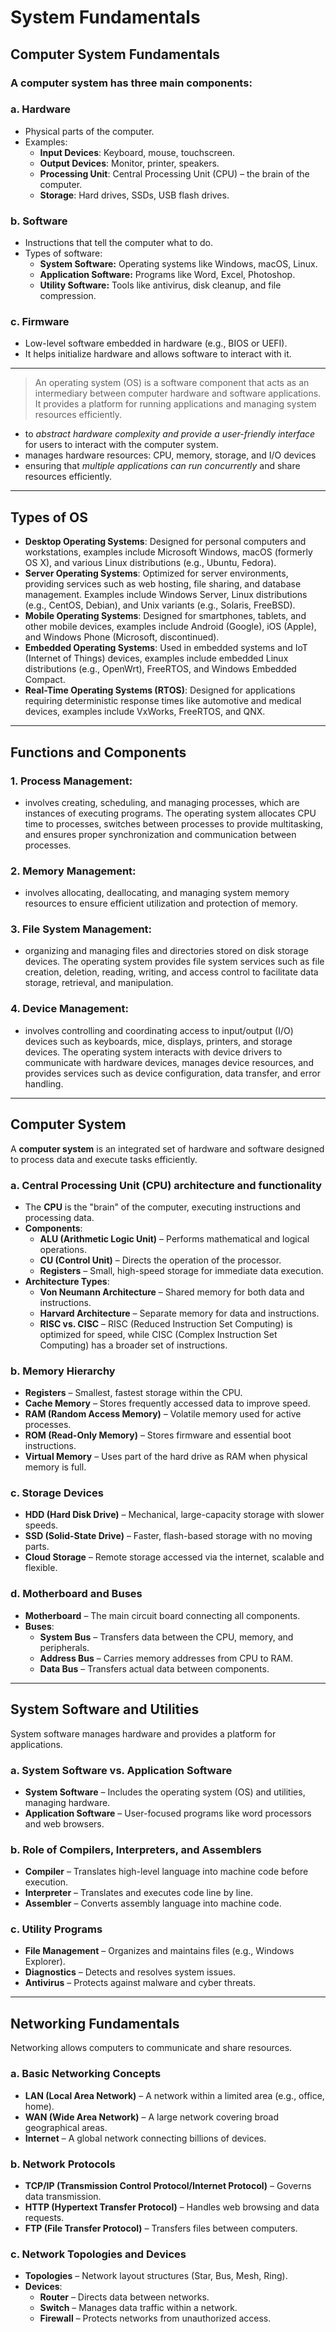# System Fundamentals

## Computer System Fundamentals
### A computer system has three main components:
### a. Hardware
  - Physical parts of the computer.
  - Examples:
    - **Input Devices**: Keyboard, mouse, touchscreen.
    - **Output Devices**: Monitor, printer, speakers.
    - **Processing Unit**: Central Processing Unit (CPU) – the brain of the computer.
    - **Storage**: Hard drives, SSDs, USB flash drives.
### b. Software
  - Instructions that tell the computer what to do.
  - Types of software:
    - **System Software:** Operating systems like Windows, macOS, Linux.
    - **Application Software:** Programs like Word, Excel, Photoshop.
    - **Utility Software:** Tools like antivirus, disk cleanup, and file compression.
### c. Firmware
  - Low-level software embedded in hardware (e.g., BIOS or UEFI).
  - It helps initialize hardware and allows software to interact with it.

---

> An operating system (OS) is a software component that acts as an intermediary between computer hardware and software applications. It provides a platform for running applications and managing system resources efficiently.

- to *abstract hardware complexity and provide a user-friendly interface* for users to interact with the computer system.
- manages hardware resources: CPU, memory, storage, and I/O devices
- ensuring that *multiple applications can run concurrently* and share resources efficiently.

---
## Types of OS
- **Desktop Operating Systems**: Designed for personal computers and workstations, examples include Microsoft Windows, macOS (formerly OS X), and various Linux distributions (e.g., Ubuntu, Fedora).
- **Server Operating Systems**: Optimized for server environments, providing services such as web hosting, file sharing, and database management. Examples include Windows Server, Linux distributions (e.g., CentOS, Debian), and Unix variants (e.g., Solaris, FreeBSD).
- **Mobile Operating Systems**: Designed for smartphones, tablets, and other mobile devices, examples include Android (Google), iOS (Apple), and Windows Phone (Microsoft, discontinued).
- **Embedded Operating Systems**: Used in embedded systems and IoT (Internet of Things) devices, examples include embedded Linux distributions (e.g., OpenWrt), FreeRTOS, and Windows Embedded Compact.
- **Real-Time Operating Systems (RTOS)**: Designed for applications requiring deterministic response times like automotive and medical devices, examples include VxWorks, FreeRTOS, and QNX.

---
## Functions and Components
### 1. Process Management:
- involves creating, scheduling, and managing processes, which are instances of executing programs. The operating system allocates CPU time to processes, switches between processes to provide multitasking, and ensures proper synchronization and communication between processes.
### 2. Memory Management: 
- involves allocating, deallocating, and managing system memory resources to ensure efficient utilization and protection of memory.
### 3. File System Management:
- organizing and managing files and directories stored on disk storage devices. The operating system provides file system services such as file creation, deletion, reading, writing, and access control to facilitate data storage, retrieval, and manipulation.
### 4. Device Management: 
- involves controlling and coordinating access to input/output (I/O) devices such as keyboards, mice, displays, printers, and storage devices. The operating system interacts with device drivers to communicate with hardware devices, manages device resources, and provides services such as device configuration, data transfer, and error handling.

---

## **Computer System**  
A **computer system** is an integrated set of hardware and software designed to process data and execute tasks efficiently.

### **a. Central Processing Unit (CPU) architecture and functionality**  
- The **CPU** is the "brain" of the computer, executing instructions and processing data.  
- **Components**:
  - **ALU (Arithmetic Logic Unit)** – Performs mathematical and logical operations.  
  - **CU (Control Unit)** – Directs the operation of the processor.  
  - **Registers** – Small, high-speed storage for immediate data execution.  
- **Architecture Types**:
  - **Von Neumann Architecture** – Shared memory for both data and instructions.  
  - **Harvard Architecture** – Separate memory for data and instructions.  
  - **RISC vs. CISC** – RISC (Reduced Instruction Set Computing) is optimized for speed, while CISC (Complex Instruction Set Computing) has a broader set of instructions.

### **b. Memory Hierarchy**  
- **Registers** – Smallest, fastest storage within the CPU.  
- **Cache Memory** – Stores frequently accessed data to improve speed.  
- **RAM (Random Access Memory)** – Volatile memory used for active processes.  
- **ROM (Read-Only Memory)** – Stores firmware and essential boot instructions.  
- **Virtual Memory** – Uses part of the hard drive as RAM when physical memory is full.  

### **c. Storage Devices**  
- **HDD (Hard Disk Drive)** – Mechanical, large-capacity storage with slower speeds.  
- **SSD (Solid-State Drive)** – Faster, flash-based storage with no moving parts.  
- **Cloud Storage** – Remote storage accessed via the internet, scalable and flexible.  

### **d. Motherboard and Buses**  
- **Motherboard** – The main circuit board connecting all components.  
- **Buses**:
  - **System Bus** – Transfers data between the CPU, memory, and peripherals.  
  - **Address Bus** – Carries memory addresses from CPU to RAM.  
  - **Data Bus** – Transfers actual data between components.  

---

## **System Software and Utilities**  
System software manages hardware and provides a platform for applications.

### **a. System Software vs. Application Software**  
- **System Software** – Includes the operating system (OS) and utilities, managing hardware.  
- **Application Software** – User-focused programs like word processors and web browsers.  

### **b. Role of Compilers, Interpreters, and Assemblers**  
- **Compiler** – Translates high-level language into machine code before execution.  
- **Interpreter** – Translates and executes code line by line.  
- **Assembler** – Converts assembly language into machine code.  

### **c. Utility Programs**  
- **File Management** – Organizes and maintains files (e.g., Windows Explorer).  
- **Diagnostics** – Detects and resolves system issues.  
- **Antivirus** – Protects against malware and cyber threats.  

---

## **Networking Fundamentals**  
Networking allows computers to communicate and share resources.

### **a. Basic Networking Concepts**  
- **LAN (Local Area Network)** – A network within a limited area (e.g., office, home).  
- **WAN (Wide Area Network)** – A large network covering broad geographical areas.  
- **Internet** – A global network connecting billions of devices.  

### **b. Network Protocols**  
- **TCP/IP (Transmission Control Protocol/Internet Protocol)** – Governs data transmission.  
- **HTTP (Hypertext Transfer Protocol)** – Handles web browsing and data requests.  
- **FTP (File Transfer Protocol)** – Transfers files between computers.  

### **c. Network Topologies and Devices**  
- **Topologies** – Network layout structures (Star, Bus, Mesh, Ring).  
- **Devices**:
  - **Router** – Directs data between networks.  
  - **Switch** – Manages data traffic within a network.  
  - **Firewall** – Protects networks from unauthorized access.  

